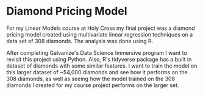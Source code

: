 # Diamond Pricing Model

For my Linear Models course at Holy Cross my final project was a diamond pricing
model created using multivariate linear regression techniques on a data set of 
308 diamonds. The analysis was done using R. 

After completing Galvanize's Data Science Immersive program I want to revisit
this project using Python. Also, R's tidyverse package has a built in dataset
of diamonds with some similar features. I want to train the model on this 
larger dataset of ~54,000 diamonds and see how it performs on the 308 diamonds,
as well as seeing how the model trained on the 308 diamonds I created for my
course project performs on the larger set.
